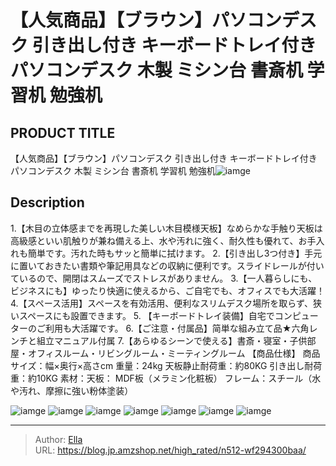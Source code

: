 # 【人気商品】【ブラウン】パソコンデスク 引き出し付き キーボードトレイ付き パソコンデスク 木製 ミシン台 書斎机 学習机 勉強机


## PRODUCT TITLE 

【人気商品】【ブラウン】パソコンデスク 引き出し付き キーボードトレイ付き パソコンデスク 木製 ミシン台 書斎机 学習机 勉強机![iamge](https://b2bfiles1.gigab2b.cn/image/wkseller/301/20220905_6aaa9754f6f75b1a69b6d2b406c887cd.jpg)

## Description

1.【木目の立体感までを再現した美しい木目模様天板】なめらかな手触り天板は高級感といい肌触りが兼ね備える上、水や汚れに強く、耐久性も優れて、お手入れも簡単です。汚れた時もサッと簡単に拭けます。
2.【引き出し3つ付き】手元に置いておきたい書類や筆記用具などの収納に便利です。スライドレールが付いているので、開閉はスムーズでストレスがありません。
3.【一人暮らしにも、ビジネスにも】ゆったり快適に使えるから、ご自宅でも、オフィスでも大活躍！
4.【スペース活用】スペースを有効活用、便利なスリムデスク場所を取らず、狭いスペースにも設置できます。
5. 【キーボードトレイ装備】自宅でコンピューターのご利用も大活躍です。
6.【ご注意・付属品】简単な組み立て品★六角レンチと組立マニュアル付属
7.【あらゆるシーンで使える】書斎・寝室・子供部屋・オフィスルーム・リビングルーム・ミーティングルーム
【商品仕様】
商品サイズ：幅×奥行×高さcm
重量：24kg    天板静止耐荷重：約80KG  引き出し耐荷重：約10KG
素材：天板： MDF板（メラミン化粧板） フレーム：スチール（水や汚れ、摩擦に強い粉体塗装）


![iamge](https://b2bfiles1.gigab2b.cn/image/wkseller/301/20220905_0d9314d8a2631b4f63e7f1d65b1e75d8.jpg)
![iamge](https://b2bfiles1.gigab2b.cn/image/wkseller/301/20220905_2a3952b4062ed13c416c45f6f12774a8.jpg)
![iamge](https://b2bfiles1.gigab2b.cn/image/wkseller/301/20220905_2cad9b7584acddb7696b83808d849c91.jpg)
![iamge](https://b2bfiles1.gigab2b.cn/image/wkseller/301/20220905_95c2b1ae6e1bb79e8fb8e7e958e88c04.jpg)
![iamge](https://b2bfiles1.gigab2b.cn/image/wkseller/301/20220905_c68cc9680ba9f0d10f565b2599afd262.jpg)
![iamge](https://b2bfiles1.gigab2b.cn/image/wkseller/301/20221031_e58520dad867751949d8730ff042b046.jpg)
![iamge](https://b2bfiles1.gigab2b.cn/image/wkseller/301/20221031_cca6eb94781259e5ef3ce95acef4f494.jpg)


---

> Author: [Ella](https://blog.jp.amzshop.net/)  
> URL: https://blog.jp.amzshop.net/high_rated/n512-wf294300baa/  

